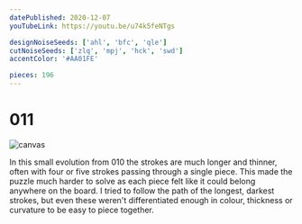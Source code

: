 ```yaml
---
datePublished: 2020-12-07
youTubeLink: https://youtu.be/u74k5feNTgs

designNoiseSeeds: ['ahl', 'bfc', 'qle']
cutNoiseSeeds: ['zlq', 'mpj', 'hck', 'swd']
accentColor: '#AA01FE'

pieces: 196
---
```


# 011

![canvas](https://res.cloudinary.com/abstract-puzzles/image/upload/w_2000/011_ahl-bfc-qle_zlq-mpj-hck-swd?raw=true)

In this small evolution from 010 the strokes are much longer and thinner, often with four or five strokes passing through a single piece. This made the puzzle much harder to solve as each piece felt like it could belong anywhere on the board. I tried to follow the path of the longest, darkest strokes, but even these weren't differentiated enough in colour, thickness or curvature to be easy to piece together.
